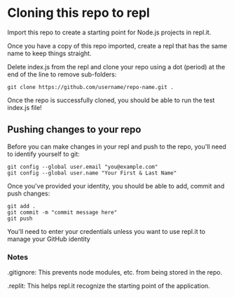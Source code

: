 # Cloning this repo to repl

Import this repo to create a starting point for Node.js projects in repl.it.

Once you have a copy of this repo imported, create a repl that has the same name to keep things straight.

Delete index.js from the repl and clone your repo using a dot (period) at the end of the line to remove sub-folders:

```
git clone https://github.com/username/repo-name.git .
```

Once the repo is successfully cloned, you should be able to run the test index.js file!

## Pushing changes to your repo

Before you can make changes in your repl and push to the repo, you'll need to identify yourself to git:

```
git config --global user.email "you@example.com"
git config --global user.name "Your First & Last Name"
```

Once you've provided your identity, you should be able to add, commit and push changes:

```
git add .
git commit -m "commit message here"
git push
```

You'll need to enter your credentials unless you want to use repl.it to manage your GitHub identity

### Notes

.gitignore: This prevents node modules, etc. from being stored in the repo.

.replit: This helps repl.it recognize the starting point of the application.
